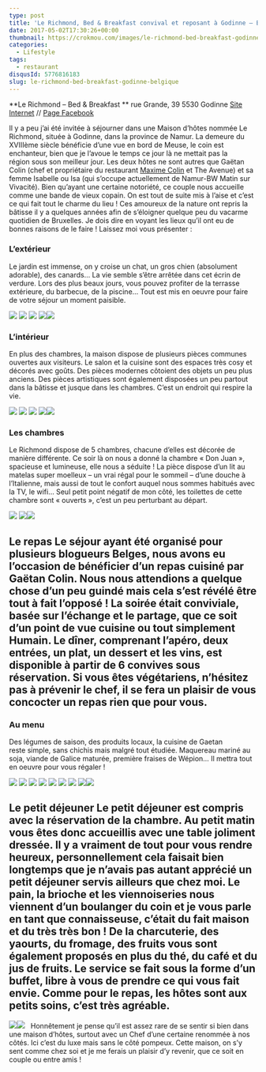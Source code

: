 ```yaml
---
type: post
title: 'Le Richmond, Bed & Breakfast convival et reposant à Godinne – Belgique'
date: 2017-05-02T17:30:26+00:00
thumbnail: https://crokmou.com/images/le-richmond-bed-breakfast-godinne-belgique-gaetan-colin-crokmou-blog-cuisine-voyage-1-5.jpg
categories:
  - Lifestyle
tags:
  - restaurant
disqusId: 5776816183
slug: le-richmond-bed-breakfast-godinne-belgique
---
```


**Le Richmond – Bed & Breakfast **
rue Grande, 39
5530 Godinne
[Site Internet](https://lerichmond.be) // [Page Facebook](https://www.facebook.com/LeRichmond.Dinant/)

Il y a peu j’ai été invitée à séjourner dans une Maison d’hôtes nommée Le Richmond, située à Godinne, dans la province de Namur. La demeure du XVIIIème siècle bénéficie d’une vue en bord de Meuse, le coin est enchanteur, bien que je l’avoue le temps ce jour là ne mettait pas la région sous son meilleur jour. Les deux hôtes ne sont autres que Gaëtan Colin (chef et propriétaire du restaurant [Maxime Colin](http://www.crokmou.com/2016/09/maxime-colin-cuisine-dexception) et The Avenue) et sa femme Isabelle ou Isa (qui s’occupe actuellement de Namur-BW Matin sur Vivacité). Bien qu’ayant une certaine notoriété, ce couple nous accueille comme une bande de vieux copain. On est tout de suite mis à l’aise et c’est ce qui fait tout le charme du lieu ! Ces amoureux de la nature ont repris la bâtisse il y a quelques années afin de s’éloigner quelque peu du vacarme quotidien de Bruxelles. Je dois dire en voyant les lieux qu’il ont eu de bonnes raisons de le faire ! Laissez moi vous présenter :

### L’extérieur

Le jardin est immense, on y croise un chat, un gros chien (absolument adorable), des canards… La vie semble s’être arrêtée dans cet écrin de verdure. Lors des plus beaux jours, vous pouvez profiter de la terrasse extérieure, du barbecue, de la piscine… Tout est mis en oeuvre pour faire de votre séjour un moment paisible.

![](https://crokmou.com/images/le-richmond-bed-breakfast-godinne-belgique-gaetan-colin-crokmou-blog-cuisine-voyage-1-11_ugxltb.jpg) ![](https://crokmou.com/images/le-richmond-bed-breakfast-godinne-belgique-gaetan-colin-crokmou-blog-cuisine-voyage-1-10_kaei28.jpg) ![](https://crokmou.com/images/le-richmond-bed-breakfast-godinne-belgique-gaetan-colin-crokmou-blog-cuisine-voyage-1-14_achvny.jpg) ![](https://crokmou.com/images/le-richmond-bed-breakfast-godinne-belgique-gaetan-colin-crokmou-blog-cuisine-voyage-1-13_qinhur.jpg)![](https://crokmou.com/images/le-richmond-bed-breakfast-godinne-belgique-gaetan-colin-crokmou-blog-cuisine-voyage-1-15_fpjwjq.jpg)

### L’intérieur

En plus des chambres, la maison dispose de plusieurs pièces communes ouvertes aux visiteurs. Le salon et la cuisine sont des espaces très cosy et décorés avec goûts. Des pièces modernes côtoient des objets un peu plus anciens. Des pièces artistiques sont également disposées un peu partout dans la bâtisse et jusque dans les chambres. C’est un endroit qui respire la vie.

![](https://crokmou.com/images/le-richmond-bed-breakfast-godinne-belgique-gaetan-colin-crokmou-blog-cuisine-voyage-1-6_hvbtss.jpg) ![](https://crokmou.com/images/le-richmond-bed-breakfast-godinne-belgique-gaetan-colin-crokmou-blog-cuisine-voyage-1-8_bj6brg.jpg) ![](https://crokmou.com/images/le-richmond-bed-breakfast-godinne-belgique-gaetan-colin-crokmou-blog-cuisine-voyage-1-7_gksrhm.jpg) ![](https://crokmou.com/images/le-richmond-bed-breakfast-godinne-belgique-gaetan-colin-crokmou-blog-cuisine-voyage-1-4_qbd5uc.jpg)![](https://crokmou.com/images/le-richmond-bed-breakfast-godinne-belgique-gaetan-colin-crokmou-blog-cuisine-voyage-1-3_l1xnym.jpg)

### Les chambres

Le Richmond dispose de 5 chambres, chacune d’elles est décorée de manière différente. Ce soir là on nous a donné la chambre « Don Juan », spacieuse et lumineuse, elle nous a séduite ! La pièce dispose d’un lit au matelas super moelleux – un vrai régal pour le sommeil – d’une douche à l’Italienne, mais aussi de tout le confort auquel nous sommes habitués avec la TV, le wifi… Seul petit point négatif de mon côté, les toilettes de cette chambre sont « ouverts », c’est un peu perturbant au départ.

![](https://crokmou.com/images/le-richmond-bed-breakfast-godinne-belgique-gaetan-colin-crokmou-blog-cuisine-voyage-1_ecz98l.jpg) ![](https://crokmou.com/images/le-richmond-bed-breakfast-godinne-belgique-gaetan-colin-crokmou-blog-cuisine-voyage-1-2_hudlsa.jpg)![](https://crokmou.com/images/le-richmond-bed-breakfast-godinne-belgique-gaetan-colin-crokmou-blog-cuisine-voyage-1-1_q3dja8.jpg)

## Le repas Le séjour ayant été organisé pour plusieurs blogueurs Belges, nous avons eu l’occasion de bénéficier d’un repas cuisiné par Gaëtan Colin. Nous nous attendions a quelque chose d’un peu guindé mais cela s’est révélé être tout à fait l’opposé ! La soirée était conviviale, basée sur l’échange et le partage, que ce soit d’un point de vue cuisine ou tout simplement Humain. Le dîner, comprenant l’apéro, deux entrées, un plat, un dessert et les vins, est disponible à partir de 6 convives sous réservation. Si vous êtes végétariens, n’hésitez pas à prévenir le chef, il se fera un plaisir de vous concocter un repas rien que pour vous.

### Au menu

Des légumes de saison, des produits locaux, la cuisine de Gaetan reste simple, sans chichis mais malgré tout étudiée. Maquereau mariné au soja, viande de Galice maturée, première fraises de Wépion… Il mettra tout en oeuvre pour vous régaler !

![](https://crokmou.com/images/le-richmond-bed-breakfast-godinne-belgique-gaetan-colin-crokmou-blog-cuisine-voyage-1-17_fcz9z4.jpg) ![](https://crokmou.com/images/le-richmond-bed-breakfast-godinne-belgique-gaetan-colin-crokmou-blog-cuisine-voyage-1-19_sfc1sl.jpg) ![](https://crokmou.com/images/le-richmond-bed-breakfast-godinne-belgique-gaetan-colin-crokmou-blog-cuisine-voyage-1-20_yodxft.jpg) ![](https://crokmou.com/images/le-richmond-bed-breakfast-godinne-belgique-gaetan-colin-crokmou-blog-cuisine-voyage-1-22_uwtror.jpg) ![](https://crokmou.com/images/le-richmond-bed-breakfast-godinne-belgique-gaetan-colin-crokmou-blog-cuisine-voyage-1-21_yormwm.jpg) ![](https://crokmou.com/images/le-richmond-bed-breakfast-godinne-belgique-gaetan-colin-crokmou-blog-cuisine-voyage-1-23_fjclle.jpg) ![](https://crokmou.com/images/le-richmond-bed-breakfast-godinne-belgique-gaetan-colin-crokmou-blog-cuisine-voyage-1-24_al7ejk.jpg) ![](https://crokmou.com/images/le-richmond-bed-breakfast-godinne-belgique-gaetan-colin-crokmou-blog-cuisine-voyage-1-25_ie5lxb.jpg)![](https://crokmou.com/images/le-richmond-bed-breakfast-godinne-belgique-gaetan-colin-crokmou-blog-cuisine-voyage-1-26_fzqfe3.jpg)

## Le petit déjeuner Le petit déjeuner est compris avec la réservation de la chambre. Au petit matin vous êtes donc accueillis avec une table joliment dressée. Il y a vraiment de tout pour vous rendre heureux, personnellement cela faisait bien longtemps que je n’avais pas autant apprécié un petit déjeuner servis ailleurs que chez moi. Le pain, la brioche et les viennoiseries nous viennent d’un boulanger du coin et je vous parle en tant que connaisseuse, c’était du fait maison et du très très bon ! De la charcuterie, des yaourts, du fromage, des fruits vous sont également proposés en plus du thé, du café et du jus de fruits. Le service se fait sous la forme d’un buffet, libre à vous de prendre ce qui vous fait envie. Comme pour le repas, les hôtes sont aux petits soins, c’est très agréable.

![](https://crokmou.com/images/le-richmond-bed-breakfast-godinne-belgique-gaetan-colin-crokmou-blog-cuisine-voyage-1-27_o4kzoj.jpg)![](https://crokmou.com/images/le-richmond-bed-breakfast-godinne-belgique-gaetan-colin-crokmou-blog-cuisine-voyage-1-28_ltfusq.jpg)   Honnêtement je pense qu’il est assez rare de se sentir si bien dans une maison d’hôtes, surtout avec un Chef d’une certaine renommée à nos côtés. Ici c’est du luxe mais sans le côté pompeux. Cette maison, on s’y sent comme chez soi et je me ferais un plaisir d’y revenir, que ce soit en couple ou entre amis !